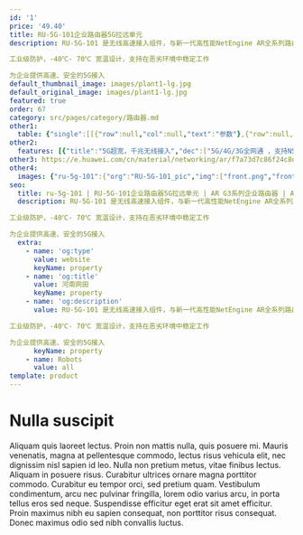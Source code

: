 ```yaml
---
id: '1'
price: '49.40'
title: RU-5G-101企业路由器5G拉远单元
description: RU-5G-101 是无线高速接入组件，与新一代高性能NetEngine AR全系列路由器配套使用

工业级防护，-40℃- 70℃ 宽温设计，支持在恶劣环境中稳定工作

为企业提供高速、安全的5G接入
default_thumbnail_image: images/plant1-lg.jpg
default_original_image: images/plant1-lg.jpg
featured: true
order: 67
category: src/pages/category/路由器.md
other1: 
  table: {"single":[[{"row":null,"col":null,"text":"参数"},{"row":null,"col":null,"text":"RU-5G-101"}],[{"row":null,"col":null,"text":"固定接口"},{"row":null,"col":null,"text":"2*GE RJ45"}],[{"row":null,"col":null,"text":"支持SIM数"},{"row":null,"col":null,"text":"2*SIM"}],[{"row":null,"col":null,"text":"天线"},{"row":null,"col":null,"text":"内置5G天线"}],[{"row":null,"col":null,"text":"增益dBi"},{"row":null,"col":null,"text":"≥1dBi@698MHz ~960MHz\n≥2dBi@1710MHz ~2690MHz\n≥3dBi@3300MHz ~5000MHz"}],[{"row":null,"col":null,"text":"IP等级"},{"row":null,"col":null,"text":"IP65"}],[{"row":null,"col":null,"text":"供电"},{"row":null,"col":null,"text":"PoE受电"}],[{"row":null,"col":null,"text":"散热"},{"row":null,"col":null,"text":"自然散热无风扇"}],[{"row":null,"col":null,"text":"安装方式"},{"row":null,"col":null,"text":"挂杆、挂墙"}],[{"row":null,"col":null,"text":"工作温度"},{"row":null,"col":null,"text":"–40°C to +70°C"}],[{"row":null,"col":null,"text":"尺寸（宽×深×高）"},{"row":null,"col":null,"text":"220 × 330 × 65 毫米"}]]}
other2:
  features: [{"title":"5G超宽，千兆无线接入","dec":["5G/4G/3G全网通 ，支持NSA/SA双架构\n支持多个RU-5G模块负载分担，扩展5G上行带宽"]},{"title":"工业级设计，室外全场景部署","dec":["IP65防护等级，宽温工作\n首创浮地设计，免接地防雷"]},{"title":"多发选收，业务高可靠","dec":["多发选收，关键业务0丢包\n多链路负载分担，30ms快速倒换"]}]
other3: https://e.huawei.com/cn/material/networking/ar/f7a73d7c86f24c8da8128ab5b3ae0625
other4:
  images: {"ru-5g-101":{"org":"RU-5G-101_pic","img":["front.png","front_left.png","front_right.png","front_top.png","left.png","right.png"]}}
seo:
  title: ru-5g-101 | RU-5G-101企业路由器5G拉远单元 | AR G3系列企业路由器 | AR系列接入路由器 | 路由器 | 企业网络
  description: RU-5G-101 是无线高速接入组件，与新一代高性能NetEngine AR全系列路由器配套使用

工业级防护，-40℃- 70℃ 宽温设计，支持在恶劣环境中稳定工作

为企业提供高速、安全的5G接入
  extra:
    - name: 'og:type'
      value: website
      keyName: property
    - name: 'og:title'
      value: 河南网田
      keyName: property
    - name: 'og:description'
      value: RU-5G-101 是无线高速接入组件，与新一代高性能NetEngine AR全系列路由器配套使用

工业级防护，-40℃- 70℃ 宽温设计，支持在恶劣环境中稳定工作

为企业提供高速、安全的5G接入
      keyName: property
    - name: Robots
      value: all
template: product
---
```


# Nulla suscipit

Aliquam quis laoreet lectus. Proin non mattis nulla, quis posuere mi. Mauris venenatis, magna at pellentesque commodo, lectus risus vehicula elit, nec dignissim nisl sapien id leo. Nulla non pretium metus, vitae finibus lectus. Aliquam in posuere risus. Curabitur ultrices ornare magna porttitor commodo. Curabitur eu tempor orci, sed pretium quam. Vestibulum condimentum, arcu nec pulvinar fringilla, lorem odio varius arcu, in porta tellus eros sed neque. Suspendisse efficitur eget erat sit amet efficitur. Proin maximus nibh eu sapien consequat, non porttitor risus consequat. Donec maximus odio sed nibh convallis luctus.